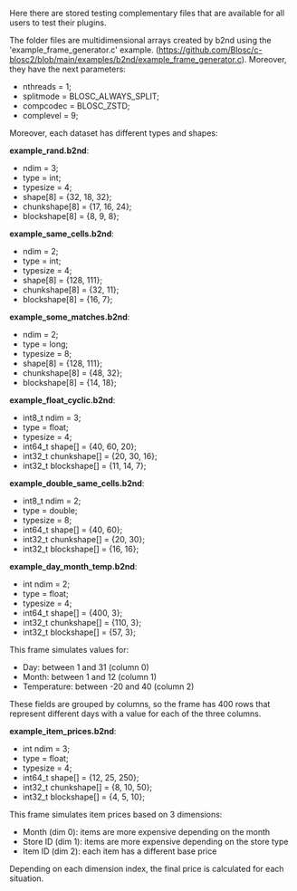 Here there are stored testing complementary files that are available for
all users to test their plugins.

The folder files are multidimensional arrays created by b2nd using
the 'example_frame_generator.c' example.
(https://github.com/Blosc/c-blosc2/blob/main/examples/b2nd/example_frame_generator.c).
Moreover, they have the next parameters:
- nthreads = 1;
- splitmode = BLOSC_ALWAYS_SPLIT;
- compcodec = BLOSC_ZSTD;
- complevel = 9;

Moreover, each dataset has different types and shapes:

**example_rand.b2nd**:

- ndim = 3;
- type = int;
- typesize = 4;
- shape[8] = {32, 18, 32};
- chunkshape[8] = {17, 16, 24};
- blockshape[8] = {8, 9, 8};

**example_same_cells.b2nd**:

- ndim = 2;
- type = int;
- typesize = 4;
- shape[8] = {128, 111};
- chunkshape[8] = {32, 11};
- blockshape[8] = {16, 7};

**example_some_matches.b2nd**:

- ndim = 2;
- type = long;
- typesize = 8;
- shape[8] = {128, 111};
- chunkshape[8] = {48, 32};
- blockshape[8] = {14, 18};

**example_float_cyclic.b2nd**:

- int8_t ndim = 3;
- type = float;
- typesize = 4;
- int64_t shape[] = {40, 60, 20};
- int32_t chunkshape[] = {20, 30, 16};
- int32_t blockshape[] = {11, 14, 7};

**example_double_same_cells.b2nd**:

- int8_t ndim = 2;
- type = double;
- typesize = 8;
- int64_t shape[] = {40, 60};
- int32_t chunkshape[] = {20, 30};
- int32_t blockshape[] = {16, 16};

**example_day_month_temp.b2nd**:

- int ndim = 2;
- type = float;
- typesize = 4;
- int64_t shape[] = {400, 3};
- int32_t chunkshape[] = {110, 3};
- int32_t blockshape[] = {57, 3};

This frame simulates values for: 
- Day: between 1 and 31 (column 0)
- Month: between 1 and 12 (column 1)
- Temperature: between -20 and 40 (column 2)

These fields are grouped by columns, so the frame has 400 rows that 
represent different days with a value for each of the three columns.

**example_item_prices.b2nd**:

- int ndim = 3;
- type = float;
- typesize = 4;
- int64_t shape[] = {12, 25, 250};
- int32_t chunkshape[] = {8, 10, 50};
- int32_t blockshape[] = {4, 5, 10};
    
This frame simulates item prices based on 3 dimensions:
- Month (dim 0): items are more expensive depending on the month
- Store ID (dim 1): items are more expensive depending on the store type
- Item ID (dim 2): each item has a different base price

Depending on each dimension index, the final price is calculated for 
each situation.
